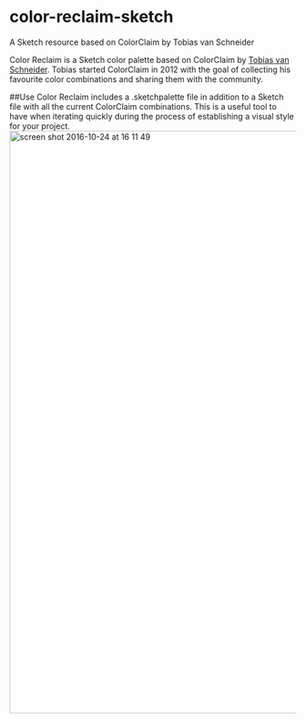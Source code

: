 # color-reclaim-sketch
A Sketch resource based on ColorClaim by Tobias van Schneider

Color Reclaim is a Sketch color palette based on ColorClaim by [Tobias van Schneider](http://www.vanschneider.com/colors/). Tobias started ColorClaim in 2012 with the goal of collecting his favourite color combinations and sharing them with the community.

##Use
Color Reclaim includes a .sketchpalette file in addition to a Sketch file with all the current ColorClaim combinations. This is a useful tool to have when iterating quickly during the process of establishing a visual style for your project.
<img width="1021" alt="screen shot 2016-10-24 at 16 11 49" src="https://cloud.githubusercontent.com/assets/17088332/19667375/5ae18214-9a05-11e6-85d1-a3015f9b7071.png">
